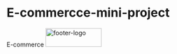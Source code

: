 # E-commercce-mini-project
E-commerce
<img width="128" height="43" alt="footer-logo" src="https://github.com/user-attachments/assets/a3eb39cb-1d38-49a7-a04f-9ced35fec791" />
